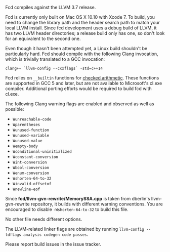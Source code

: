 Fcd compiles against the LLVM 3.7 release.

Fcd is currently only built on Mac OS X 10.10 with Xcode 7. To build, you need
to change the library path and the header search path to match your local LLVM
install. Since fcd development uses a debug build of LLVM, it has two LLVM
header directories; a release build only has one, so don't look for an
equivalent to the second one.

Even though it hasn't been attempted yet, a Linux build shouldn't be
particularly hard. Fcd should compile with the following Clang invocation, which
is trivially translated to a GCC invocation:

    clang++ `llvm-config --cxxflags` -std=c++14

Fcd relies on `__builtin` functions for [checked arithmetic][1]. These functions
are supported in GCC 5 and later, but are not available to Microsoft's cl.exe
compiler. Additional porting efforts would be required to build fcd with cl.exe.

The following Clang warning flags are enabled and observed as well as possible:

* `Wunreachable-code`
* `Wparentheses`
* `Wunused-function`
* `Wunused-variable`
* `Wunused-value`
* `Wempty-body`
* `Wconditional-uninitialized`
* `Wconstant-conversion`
* `Wint-conversion`
* `Wbool-conversion`
* `Wenum-conversion`
* `Wshorten-64-to-32`
* `Winvalid-offsetof`
* `Wnewline-eof`

Since **fcd/llvm-gvn-rewrite/MemorySSA.cpp** is taken from dberlin's
llvm-gvn-rewrite repository, it builds with different warning conventions. You
are encouraged to disable `-Wshorten-64-to-32` to build this file.

No other file needs different options.

The LLVM-related linker flags are obtained by running
`llvm-config --ldflags analysis codegen code passes`.

Please report build issues in the issue tracker.

  [1]: http://stackoverflow.com/a/20956705/251153